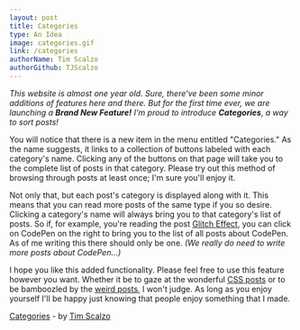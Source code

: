 ```yaml
---
layout: post
title: Categories
type: An Idea
image: categories.gif
link: /categories
authorName: Tim Scalzo
authorGithub: TJScalzo
---
```


_This website is almost one year old. Sure, there've been some minor additions of features here and there. But for the first time ever, we are launching a_ ___Brand New Feature!___ _I'm proud to introduce_ ___Categories___, _a way to sort posts!_

You will notice that there is a new item in the menu entitled "Categories." As the name suggests, it links to a collection of buttons labeled with each category's name. Clicking any of the buttons on that page will take you to the complete list of posts in that category. Please try out this method of browsing through posts at least once; I'm sure you'll enjoy it.

Not only that, but each post's category is displayed along with it. This means that you can read more posts of the same type if you so desire. Clicking a category's name will always bring you to that category's list of posts. So if, for example, you're reading the post [Glitch Effect](/glitch), you can click on CodePen on the right to bring you to the list of all posts about CodePen. As of me writing this there should only be one. _(We really do need to write more posts about CodePen...)_

I hope you like this added functionality. Please feel free to use this feature however you want. Whether it be to gaze at the wonderful [CSS posts](/categories/css-madness) or to be bamboozled by the [weird posts](/categories/wideweirdweb), I won't judge. As long as you enjoy yourself I'll be happy just knowing that people enjoy something that I made.

[Categories](/categories) - by [Tim Scalzo](http://twitter.com/TJScalzo)
